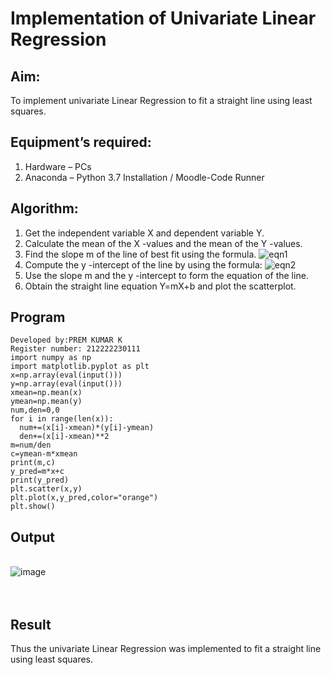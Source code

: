 # Implementation of Univariate Linear Regression

## Aim:

To implement univariate Linear Regression to fit a straight line using least squares.

## Equipment’s required:

1.	Hardware – PCs
2.	Anaconda – Python 3.7 Installation / Moodle-Code Runner

## Algorithm:

1.	Get the independent variable X and dependent variable Y.
2.	Calculate the mean of the X -values and the mean of the Y -values.
3.	Find the slope m of the line of best fit using the formula.
 ![eqn1](./eq1.jpg)
4.	Compute the y -intercept of the line by using the formula:
![eqn2](./eq2.jpg)  
5.	Use the slope m and the y -intercept to form the equation of the line.
6.	Obtain the straight line equation Y=mX+b and plot the scatterplot.

## Program
```Program to implement univariate Linear Regression to fit a straight line using least squares.
Developed by:PREM KUMAR K
Register number: 212222230111
import numpy as np
import matplotlib.pyplot as plt
x=np.array(eval(input()))
y=np.array(eval(input()))
xmean=np.mean(x)
ymean=np.mean(y)
num,den=0,0
for i in range(len(x)):
  num+=(x[i]-xmean)*(y[i]-ymean)
  den+=(x[i]-xmean)**2
m=num/den
c=ymean-m*xmean
print(m,c)
y_pred=m*x+c
print(y_pred)
plt.scatter(x,y)
plt.plot(x,y_pred,color="orange")
plt.show()
```
## Output
</br>![image](https://github.com/premkumarkarthikeyan/Univariate-Linear-Regression/assets/119476243/5a175729-d626-4c20-8598-39f1983b2ee0)
</br>
</br>
</br>

## Result

Thus the univariate Linear Regression was implemented to fit a straight line using least squares.
